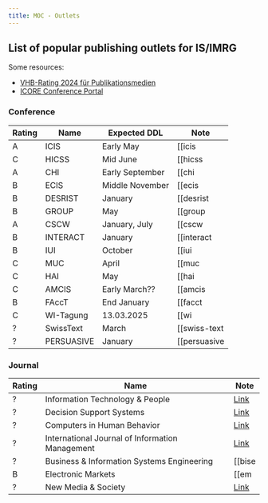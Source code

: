 ```yaml
---
title: MOC - Outlets
---
```


## List of popular publishing outlets for IS/IMRG

Some resources:

- [VHB-Rating 2024 für Publikationsmedien](https://vhbonline.org/service/vhb-rating-2024/teilratings)
- [ICORE Conference Portal](https://portal.core.edu.au/conf-ranks/)



### Conference

| Rating | Name | Expected DDL | Note |
| --- | --- | --- | --- |
| A | ICIS | Early May | [[icis|ICIS]] |
| C | HICSS | Mid June | [[hicss|HICSS]] |
| A | CHI | Early September | [[chi|CHI]] |
| B | ECIS | Middle November | [[ecis|ECIS]] |
| B | DESRIST | January | [[desrist|DESRIST]] |
| B | GROUP | May | [[group|GROUP]] |
| A | CSCW | January, July | [[cscw|CSCW]] |
| B | INTERACT | January | [[interact|INTERACT]] |
| B | IUI | October | [[iui|IUI]] |
| C | MUC | April | [[muc|MUC]] |
| C | HAI | May | [[hai|HAI]] |
| C | AMCIS | Early March?? | [[amcis|AMCIS]] |
| B | FAccT | End January | [[facct|FAcct]] |
| C | WI-Tagung | 13.03.2025 | [[wi|WI-Tagung]] |
| ? | SwissText | March | [[swiss-text|SwissText]] |
| ? | PERSUASIVE | January | [[persuasive|PERSUASIVE]] |

### Journal

| Rating | Name | Note |
| --- | --- | --- |
| ? | Information Technology & People | [Link](https://www.emeraldgrouppublishing.com/journal/itp) |
| ? | Decision Support Systems | [Link](https://www.sciencedirect.com/journal/decision-support-systems) |
| ? | Computers in Human Behavior | [Link](https://www.sciencedirect.com/journal/computers-in-human-behavior) |
| ? | International Journal of Information Management | [Link](https://www.sciencedirect.com/journal/international-journal-of-information-management) |
| ? | Business & Information Systems Engineering | [[bise|BISE]] |
| B | Electronic Markets | [[em|EM]] |
| ? | New Media & Society | [Link](https://journals.sagepub.com/home/nms) |

